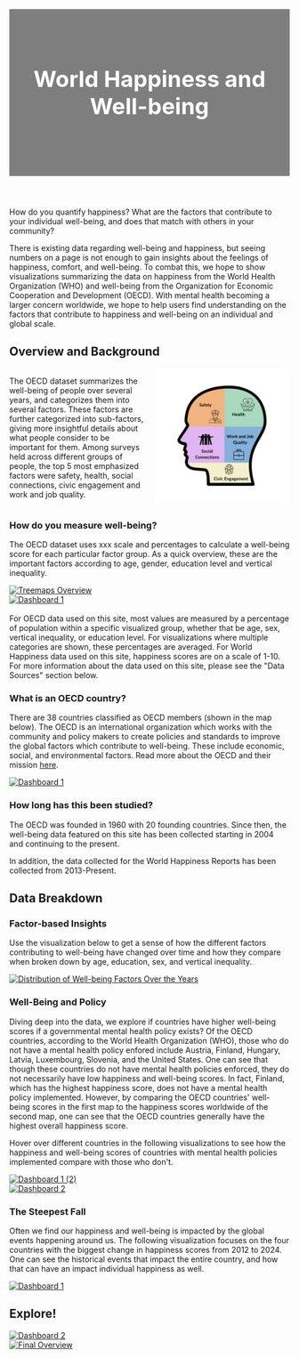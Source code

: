 <style>
    /* Style for the header */
    .image-header {
        position: relative;
        height: 300px;
        background: linear-gradient(to bottom, rgba(0, 0, 0, 0.5), rgba(0, 0, 0, 0.5)), 
                    url('./mental-health-6994374_1280.png') center/cover no-repeat;
        color: white;
        display: flex;
        align-items: center; 
        justify-content: center;
        text-align: center;
    }

    /* Text inside the header */
    .image-header h1 {
        font-size: 2.5rem; /* Adjust font size */
        margin: 0;
    }
</style>

<header class="image-header">
    <h1>World Happiness and Well-being</h1>
</header>

<!-- <figure>
  <img
  src="./mental-health-6994374_1280.png"
  alt="Header">
  <figcaption></figcaption>
</figure> -->

<!-- # World Happiness and Well-Being -->
<body>
<p>How do you quantify happiness?  What are the factors that contribute to your individual well-being, and does that match with others in your community?</p>

<p>There is existing data regarding well-being and happiness, but seeing numbers on a page is not enough to gain insights about the feelings of happiness, comfort, and well-being. To combat this, we hope to show visualizations summarizing the data on happiness from the World Health Organization (WHO) and well-being from the Organization for Economic Cooperation and Development (OECD). With mental health becoming a larger concern worldwide, we hope to help users find understanding on the factors that contribute to happiness and well-being on an individual and global scale.</p>

## Overview and Background

<div style="display: flex; align-items: flex-start;">

  <div style="flex: 1; padding-right: 20px;">
    <p>The OECD dataset summarizes the well-being of people over several years, and categorizes them into several factors. These factors are further categorized into sub-factors, giving more insightful details about what people consider to be important for them. Among surveys held across different groups of people, the top 5 most emphasized factors were safety, health, social connections, civic engagement and work and job quality.</p>
  </div>

  <div style="flex: 1;">
    <img src="Social Connections.png" alt="" style="max-width: 100%; height: auto;">
  </div>

</div>

### How do you measure well-being?
<p> The OECD dataset uses xxx scale and percentages to calculate a well-being score for each particular factor group. As a quick overview, these are the important factors according to age, gender, education level and vertical inequality. </p>

<div class='tableauPlaceholder' id='viz1733207052235' style='position: relative'>
   <noscript><a href='#'><img alt='Treemaps Overview ' src='https:&#47;&#47;public.tableau.com&#47;static&#47;images&#47;OE&#47;OECDDataOverview&#47;TreemapsOverview&#47;1_rss.png' style='border: none' /></a></noscript>
   <object class='tableauViz'  style='display:none;'>
      <param name='host_url' value='https%3A%2F%2Fpublic.tableau.com%2F' />
      <param name='embed_code_version' value='3' />
      <param name='site_root' value='' />
      <param name='name' value='OECDDataOverview&#47;TreemapsOverview' />
      <param name='tabs' value='no' />
      <param name='toolbar' value='yes' />
      <param name='static_image' value='https:&#47;&#47;public.tableau.com&#47;static&#47;images&#47;OE&#47;OECDDataOverview&#47;TreemapsOverview&#47;1.png' />
      <param name='animate_transition' value='yes' />
      <param name='display_static_image' value='yes' />
      <param name='display_spinner' value='yes' />
      <param name='display_overlay' value='yes' />
      <param name='display_count' value='yes' />
      <param name='language' value='en-US' />
      <param name='filter' value='publish=yes' />
   </object>
</div>
<script type='text/javascript'>                    
    var divElement = document.getElementById('viz1733207052235');                    
    var vizElement = divElement.getElementsByTagName('object')[0];                    
    if ( divElement.offsetWidth > 800 ) { 
        vizElement.style.width='1000px';vizElement.style.height='827px';
    } else if ( divElement.offsetWidth > 500 ) { 
        vizElement.style.width='1000px';vizElement.style.height='827px';
    } else { 
        vizElement.style.width='100%';vizElement.style.height='777px';
    }                     
    var scriptElement = document.createElement('script');                    
    scriptElement.src = 'https://public.tableau.com/javascripts/api/viz_v1.js';                    
    vizElement.parentNode.insertBefore(scriptElement, vizElement);                
</script>

<div class='tableauPlaceholder' id='viz1733347948283' style='position: relative'>
   <noscript><a href='#'><img alt='Dashboard 1 ' src='https:&#47;&#47;public.tableau.com&#47;static&#47;images&#47;OE&#47;OECDTreemaps2&#47;Dashboard1&#47;1_rss.png' style='border: none' /></a></noscript>
   <object class='tableauViz'  style='display:none;'>
      <param name='host_url' value='https%3A%2F%2Fpublic.tableau.com%2F' />
      <param name='embed_code_version' value='3' />
      <param name='site_root' value='' />
      <param name='name' value='OECDTreemaps2&#47;Dashboard1' />
      <param name='tabs' value='no' />
      <param name='toolbar' value='yes' />
      <param name='static_image' value='https:&#47;&#47;public.tableau.com&#47;static&#47;images&#47;OE&#47;OECDTreemaps2&#47;Dashboard1&#47;1.png' />
      <param name='animate_transition' value='yes' />
      <param name='display_static_image' value='yes' />
      <param name='display_spinner' value='yes' />
      <param name='display_overlay' value='yes' />
      <param name='display_count' value='yes' />
      <param name='language' value='en-US' />
      <param name='filter' value='publish=yes' />
   </object>
</div>
<script type='text/javascript'>                    
    var divElement = document.getElementById('viz1733347948283');                    
    var vizElement = divElement.getElementsByTagName('object')[0];                    
    if ( divElement.offsetWidth > 800 ) { vizElement.style.width='100%';vizElement.style.height=(divElement.offsetWidth*0.75)+'px';} 
    else if ( divElement.offsetWidth > 500 ) { vizElement.style.width='100%';vizElement.style.height=(divElement.offsetWidth*0.75)+'px';} 
    else { vizElement.style.width='100%';vizElement.style.height='877px';}                     
    var scriptElement = document.createElement('script');                    
    scriptElement.src = 'https://public.tableau.com/javascripts/api/viz_v1.js';                    
    vizElement.parentNode.insertBefore(scriptElement, vizElement);                
</script>

</br>
For OECD data used on this site, most values are measured by a percentage of population within a specific visualized group, whether that be age, sex, vertical inequality, or education level.  For visualizations where multiple categories are shown, these percentages are averaged.  For World Happiness data used on this site, happiness scores are on a scale of 1-10.  For more information about the data used on this site, please see the "Data Sources" section below.

### What is an OECD country?
There are 38 countries classified as OECD members (shown in the map below).  The OECD is an international organization which works with the community and policy makers to create policies and standards to improve the global factors which contribute to well-being.  These include economic, social, and environmental factors.
Read more about the OECD and their mission [here](https://www.oecd.org/en/about.html).

<div class='tableauPlaceholder' id='viz1733288772798' style='position: relative'>
   <noscript><a href='#'><img alt='Dashboard 1 ' src='https:&#47;&#47;public.tableau.com&#47;static&#47;images&#47;Q3&#47;Q36XKJQZ9&#47;1_rss.png' style='border: none' /></a>
   </noscript>
   <object class='tableauViz'  style='display:none;'>
      <param name='host_url' value='https%3A%2F%2Fpublic.tableau.com%2F' /> <param name='embed_code_version' value='3' /> 
      <param name='path' value='shared&#47;Q36XKJQZ9' /> <param name='toolbar' value='yes' /><param name='static_image' value='https:&#47;&#47;public.tableau.com&#47;static&#47;images&#47;Q3&#47;Q36XKJQZ9&#47;1.png' /> 
      <param name='animate_transition' value='yes' /><param name='display_static_image' value='yes' /><param name='display_spinner' value='yes' />
      <param name='display_overlay' value='yes' />
      <param name='display_count' value='yes' />
      <param name='language' value='en-US' />
   </object>
</div>
<script type='text/javascript'>                    
   var divElement = document.getElementById('viz1733288772798');                    
   var vizElement = divElement.getElementsByTagName('object')[0];                    
   if ( divElement.offsetWidth > 800 ) { 
      vizElement.style.width='1000px';vizElement.style.height='827px';
   } else if ( divElement.offsetWidth > 500 ) { 
      vizElement.style.width='1000px';vizElement.style.height='827px';
   } else { vizElement.style.width='100%';vizElement.style.height='727px';
          }                     
   var scriptElement = document.createElement('script');
   scriptElement.src = 'https://public.tableau.com/javascripts/api/viz_v1.js';  
   vizElement.parentNode.insertBefore(scriptElement, vizElement);              
</script>

### How long has this been studied?
<p>The OECD was founded in 1960 with 20 founding countries. Since then, the well-being data featured on this site has been collected starting in 2004 and continuing to the present.</p>
<p>In addition, the data collected for the World Happiness Reports has been collected from 2013-Present.</p>

## Data Breakdown

### Factor-based Insights
Use the visualization below to get a sense of how the different factors contributing to well-being have changed over time and how they compare when broken down by age, education, sex, and vertical inequality.

<div class='tableauPlaceholder' id='viz1733347580113' style='position: relative'>
   <noscript><a href='#'><img alt='Distribution of Well-being Factors Over the Years ' src='https:&#47;&#47;public.tableau.com&#47;static&#47;images&#47;OE&#47;OECDFactorDistribution&#47;Dashboard1&#47;1_rss.png' style='border: none' /></a></noscript>
   <object class='tableauViz'  style='display:none;'>
      <param name='host_url' value='https%3A%2F%2Fpublic.tableau.com%2F' />
      <param name='embed_code_version' value='3' />
      <param name='site_root' value='' />
      <param name='name' value='OECDFactorDistribution&#47;Dashboard1' />
      <param name='tabs' value='no' />
      <param name='toolbar' value='yes' />
      <param name='static_image' value='https:&#47;&#47;public.tableau.com&#47;static&#47;images&#47;OE&#47;OECDFactorDistribution&#47;Dashboard1&#47;1.png' />
      <param name='animate_transition' value='yes' />
      <param name='display_static_image' value='yes' />
      <param name='display_spinner' value='yes' />
      <param name='display_overlay' value='yes' />
      <param name='display_count' value='yes' />
      <param name='language' value='en-US' />
   </object>
</div>
<script type='text/javascript'>                    
    var divElement = document.getElementById('viz1733347580113');                    
    var vizElement = divElement.getElementsByTagName('object')[0];                    
    if ( divElement.offsetWidth > 800 ) { vizElement.style.width='1200px';vizElement.style.height='827px';} 
    else if ( divElement.offsetWidth > 500 ) { vizElement.style.width='1200px';vizElement.style.height='827px';} 
    else { vizElement.style.width='100%';vizElement.style.height='827px';}                     
    var scriptElement = document.createElement('script');                    
    scriptElement.src = 'https://public.tableau.com/javascripts/api/viz_v1.js';                    
    vizElement.parentNode.insertBefore(scriptElement, vizElement);                
</script>



### Well-Being and Policy
Diving deep into the data, we explore if countries have higher well-being scores if a governmental mental health policy exists?
Of the OECD countries, according to the World Health Organization (WHO), those who do not have a mental health policy enfored include Austria, Finland, Hungary, Latvia, Luxembourg, Slovenia, and the United States.
One can see that though these countries do not have mental health policies enforced, they do not necessarily have low happiness and well-being scores.  In fact, Finland, which has the highest happiness score, does not have a mental health policy implemented.
However, by comparing the OECD countries' well-being scores in the first map to the happiness scores worldwide of the second map, one can see that the OECD countries generally have the highest overall happiness score.

Hover over different countries in the following visualizations to see how the happiness and well-being scores of countries with mental health policies implemented compare with those who don't.
<div class='tableauPlaceholder' id='viz1733338614534' style='position: relative'>
   <noscript><a href='#'><img alt='Dashboard 1 (2) ' src='https:&#47;&#47;public.tableau.com&#47;static&#47;images&#47;We&#47;Well-beingScoresvsExistenceofMentalHealthPolicy&#47;Dashboard12&#47;1_rss.png' style='border: none' /></a></noscript>
   <object class='tableauViz'  style='display:none;'>
      <param name='host_url' value='https%3A%2F%2Fpublic.tableau.com%2F' />
      <param name='embed_code_version' value='3' />
      <param name='site_root' value='' />
      <param name='name' value='Well-beingScoresvsExistenceofMentalHealthPolicy&#47;Dashboard12' />
      <param name='tabs' value='no' />
      <param name='toolbar' value='yes' />
      <param name='static_image' value='https:&#47;&#47;public.tableau.com&#47;static&#47;images&#47;We&#47;Well-beingScoresvsExistenceofMentalHealthPolicy&#47;Dashboard12&#47;1.png' />
      <param name='animate_transition' value='yes' />
      <param name='display_static_image' value='yes' />
      <param name='display_spinner' value='yes' />
      <param name='display_overlay' value='yes' />
      <param name='display_count' value='yes' />
      <param name='language' value='en-US' />
      <param name='filter' value='publish=yes' />
   </object>
</div>
<script type='text/javascript'>                    
    var divElement = document.getElementById('viz1733338614534');                    
    var vizElement = divElement.getElementsByTagName('object')[0];                    
    if ( divElement.offsetWidth > 800 ) { vizElement.style.width='1000px';vizElement.style.height='827px';} 
    else if ( divElement.offsetWidth > 500 ) { vizElement.style.width='1000px';vizElement.style.height='827px';} 
    else { vizElement.style.width='100%';vizElement.style.height='777px';}                     
    var scriptElement = document.createElement('script');                    
    scriptElement.src = 'https://public.tableau.com/javascripts/api/viz_v1.js';                    
    vizElement.parentNode.insertBefore(scriptElement, vizElement);                
</script>

<div class='tableauPlaceholder' id='viz1733338676303' style='position: relative'>
   <noscript><a href='#'><img alt='Dashboard 2 ' src='https:&#47;&#47;public.tableau.com&#47;static&#47;images&#47;Ha&#47;HappinessScoresvsExistenceofMentalHealthPolicy&#47;Dashboard2&#47;1_rss.png' style='border: none' /></a></noscript>
   <object class='tableauViz'  style='display:none;'>
      <param name='host_url' value='https%3A%2F%2Fpublic.tableau.com%2F' />
      <param name='embed_code_version' value='3' />
      <param name='site_root' value='' />
      <param name='name' value='HappinessScoresvsExistenceofMentalHealthPolicy&#47;Dashboard2' />
      <param name='tabs' value='no' />
      <param name='toolbar' value='yes' />
      <param name='static_image' value='https:&#47;&#47;public.tableau.com&#47;static&#47;images&#47;Ha&#47;HappinessScoresvsExistenceofMentalHealthPolicy&#47;Dashboard2&#47;1.png' />
      <param name='animate_transition' value='yes' />
      <param name='display_static_image' value='yes' />
      <param name='display_spinner' value='yes' />
      <param name='display_overlay' value='yes' />
      <param name='display_count' value='yes' />
      <param name='language' value='en-US' />
      <param name='filter' value='publish=yes' />
   </object>
</div>
<script type='text/javascript'>                    
    var divElement = document.getElementById('viz1733338676303');                    
    var vizElement = divElement.getElementsByTagName('object')[0];                    
    if ( divElement.offsetWidth > 800 ) { vizElement.style.width='1000px';vizElement.style.height='827px';} 
    else if ( divElement.offsetWidth > 500 ) { vizElement.style.width='1000px';vizElement.style.height='827px';} 
    else { vizElement.style.width='100%';vizElement.style.height='777px';}                     
    var scriptElement = document.createElement('script');                    
    scriptElement.src = 'https://public.tableau.com/javascripts/api/viz_v1.js';                    
    vizElement.parentNode.insertBefore(scriptElement, vizElement);                
</script>

### The Steepest Fall
Often we find our happiness and well-being is impacted by the global events happening around us.  The following visualization focuses on the four countries with the biggest change in happiness scores from 2012 to 2024.  One can see the historical events that impact the entire country, and how that can have an impact individual happiness as well.

<div class='tableauPlaceholder' id='viz1733356068052' style='position: relative'>
   <noscript><a href='#'><img alt='Dashboard 1 ' 
                     src='https:&#47;&#47;public.tableau.com&#47;static&#47;images&#47;Bo&#47;Book1_17333555941790&#47;Dashboard1&#47;1_rss.png' style='border: none' /></a>
   </noscript>
   <object class='tableauViz'  style='display:none;'>
      <param name='host_url' value='https%3A%2F%2Fpublic.tableau.com%2F' />
      <param name='embed_code_version' value='3' />
      <param name='site_root' value='' />
      <param name='name' value='Book1_17333555941790&#47;Dashboard1' />
      <param name='tabs' value='no' /><param name='toolbar' value='yes' />
      <param name='static_image' value='https:&#47;&#47;public.tableau.com&#47;static&#47;images&#47;Bo&#47;Book1_17333555941790&#47;Dashboard1&#47;1.png' />
      <param name='animate_transition' value='yes' /><param name='display_static_image' value='yes' />
      <param name='display_spinner' value='yes' /><param name='display_overlay' value='yes' />
      <param name='display_count' value='yes' /><param name='language' value='en-GB' />
      <param name='filter' value='publish=yes' />
   </object>
   </div>                
   <script type='text/javascript'>                    
      var divElement = document.getElementById('viz1733356068052');                    
      var vizElement = divElement.getElementsByTagName('object')[0];                    
      if ( divElement.offsetWidth > 800 ) { vizElement.style.width='1000px';vizElement.style.height='827px';} 
      else if ( divElement.offsetWidth > 500 ) { vizElement.style.width='1000px';vizElement.style.height='827px';} 
      else { vizElement.style.width='100%';vizElement.style.height='727px';}                     
      var scriptElement = document.createElement('script');                    
      scriptElement.src = 'https://public.tableau.com/javascripts/api/viz_v1.js';                    
      vizElement.parentNode.insertBefore(scriptElement, vizElement);                
   </script>



## Explore!

<div class='tableauPlaceholder' id='viz1733357361280' style='position: relative'>
   <noscript><a href='#'><img alt='Dashboard 2 ' src='https:&#47;&#47;public.tableau.com&#47;static&#47;images&#47;Li&#47;LineScatterPlot&#47;Dashboard2&#47;1_rss.png' style='border: none' /></a>
   </noscript>
   <object class='tableauViz'  style='display:none;'>
      <param name='host_url' value='https%3A%2F%2Fpublic.tableau.com%2F' /> 
      <param name='embed_code_version' value='3' /> 
      <param name='site_root' value='' />
      <param name='name' value='LineScatterPlot&#47;Dashboard2' />
      <param name='tabs' value='no' />
      <param name='toolbar' value='yes' />
      <param name='static_image' value='https:&#47;&#47;public.tableau.com&#47;static&#47;images&#47;Li&#47;LineScatterPlot&#47;Dashboard2&#47;1.png' /> 
      <param name='animate_transition' value='yes' />
      <param name='display_static_image' value='yes' />
      <param name='display_spinner' value='yes' />
      <param name='display_overlay' value='yes' />
      <param name='display_count' value='yes' />
      <param name='language' value='en-GB' />
      <param name='filter' value='publish=yes' />
   </object>
</div>                
<script type='text/javascript'>                    
   var divElement = document.getElementById('viz1733357361280');                    
   var vizElement = divElement.getElementsByTagName('object')[0];                    
   if ( divElement.offsetWidth > 800 ) { vizElement.style.width='1000px';vizElement.style.height='827px';} 
   else if ( divElement.offsetWidth > 500 ) { vizElement.style.width='1000px';vizElement.style.height='827px';} 
   else { vizElement.style.width='100%';vizElement.style.height='727px';}                     
   var scriptElement = document.createElement('script');                    
   scriptElement.src = 'https://public.tableau.com/javascripts/api/viz_v1.js';                    vizElement.parentNode.insertBefore(scriptElement, vizElement);                
</script>







<div class='tableauPlaceholder' id='viz1733345244532' style='position: relative; width: 100%; height: 75vh;'>
   <noscript>
      <a href='#'><img alt='Final Overview' 
         src='https:&#47;&#47;public.tableau.com&#47;static&#47;images&#47;Q4&#47;Q4HCSBJK9&#47;1_rss.png' style='border: none' />
      </a>
   </noscript>
   <object class='tableauViz' style='display:none;'>
      <param name='host_url' value='https%3A%2F%2Fpublic.tableau.com%2F' /> 
      <param name='embed_code_version' value='3' /> 
      <param name='path' value='shared&#47;Q4HCSBJK9' /> 
      <param name='toolbar' value='yes' />
      <param name='static_image' value='https:&#47;&#47;public.tableau.com&#47;static&#47;images&#47;Q4&#47;Q4HCSBJK9&#47;1.png' /> 
      <param name='animate_transition' value='yes' />
      <param name='display_static_image' value='yes' />
      <param name='display_spinner' value='yes' />
      <param name='display_overlay' value='yes' />
      <param name='display_count' value='yes' />
      <param name='language' value='en-GB' />
      <param name='filter' value='publish=yes' />
   </object>
</div>
<script type='text/javascript'>
   var divElement = document.getElementById('viz1733345244532');                    
   var vizElement = divElement.getElementsByTagName('object')[0];                    
   vizElement.style.width = '100%'; 
   vizElement.style.height = '75vh'; // Adjust height to be 75% of the viewport height
   var scriptElement = document.createElement('script');                    
   scriptElement.src = 'https://public.tableau.com/javascripts/api/viz_v1.js';                    
   vizElement.parentNode.insertBefore(scriptElement, vizElement);                
</script>


## Data Sources
See the data for yourself!

[OECD Well-Being Data](https://data-explorer.oecd.org/?fs[0]=Topic%2C1%7CSociety%23SOC%23%7CWell-being%20and%20beyond%20GDP%23SOC_WEL%23&pg=0&fc=Topic&bp=true&snb=8)

[WHO Health and Wellbeing](https://www.who.int/data/gho/data/major-themes/health-and-well-being)

[World Database of Happiness](https://worlddatabaseofhappiness.eur.nl/)
</body>